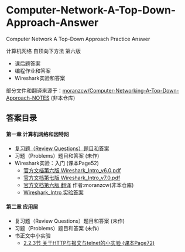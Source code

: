 ﻿# Computer-Network-A-Top-Down-Approach-Answer
Computer Network A Top-Down Approach Practice Answer


计算机网络 自顶向下方法 第六版<br/>
* 课后题答案
* 编程作业和答案
* Wireshark实验和答案

部分文件和翻译来源于：[moranzcw/Computer-Networking-A-Top-Down-Approach-NOTES](https://github.com/moranzcw/Computer-Networking-A-Top-Down-Approach-NOTES)
(非本仓库)

## 答案目录

#### 第一章 计算机网络和因特网
* [复习题（Review Questions）题目和答案](Chapter%201/Chapter%201%20Review%20Questions%20Answers.md)
* 习题（Problems）题目和答案 (未作)
* Wireshark实验：入门 (课本Page52)
  * [官方文档第六版 Wireshark_Intro_v6.0.pdf](Chapter%201/Wireshark_Intro_v6.0.pdf)
  * [官方文档第七版 Wireshark_Intro_v7.0.pdf](Chapter%201/Wireshark_Intro_v7.0.pdf)
  * [官方文档第六版 翻译](https://github.com/moranzcw/Computer-Networking-A-Top-Down-Approach-NOTES/blob/master/WiresharkLab/Wireshark%E5%AE%9E%E9%AA%8C-Intro/Wireshark%E5%AE%9E%E9%AA%8C-Intro.md)
  作者:moranzcw(非本仓库)
  * [Wireshark_Intro 实验答案](Chapter%201/Wireshark_Intro%20Answers.md)

#### 第二章 应用层

* 复习题（Review Questions）题目和答案 (未作)
* 习题（Problems）题目和答案 (未作)
* 书正文中小实验
  * [2.2.3节 关于HTTP与报文与telnet的小实验 (课本Page72)](Chapter%202/2.2.3%20HTTP%20telnet%20test/test%20answers.md)
